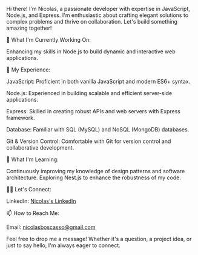Hi there! I'm Nicolas, a passionate developer with expertise in JavaScript, Node.js, and Express. I'm enthusiastic about crafting elegant solutions to complex problems and thrive on collaboration. Let's build something amazing together!

🚀 What I'm Currently Working On:

Enhancing my skills in Node.js to build dynamic and interactive web applications.

💼 My Experience:

JavaScript: Proficient in both vanilla JavaScript and modern ES6+ syntax.

Node.js: Experienced in building scalable and efficient server-side applications.

Express: Skilled in creating robust APIs and web servers with Express framework.

Database: Familiar with SQL (MySQL) and NoSQL (MongoDB) databases.

Git & Version Control: Comfortable with Git for version control and collaborative development.


🌱 What I'm Learning:

Continuously improving my knowledge of design patterns and software architecture.
Exploring Nest.js to enhance the robustness of my code.

👨‍💻 Let's Connect:

LinkedIn: [Nicolas's LinkedIn](https://www.linkedin.com/in/nicolas-boscasso/)

📫 How to Reach Me:

Email: nicolasboscasso@gmail.com

Feel free to drop me a message! Whether it's a question, a project idea, or just to say hello, I'm always eager to connect.
